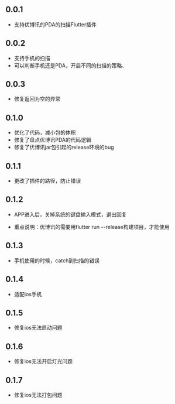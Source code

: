 ## 0.0.1

* 支持优博讯的PDA的扫描Flutter插件

## 0.0.2

* 支持手机的扫描
* 可以判断手机还是PDA，开启不同的扫描的策略、

## 0.0.3
* 修复返回为空的异常

## 0.1.0
* 优化了代码，减小包的体积
* 修复了盘点优博讯PDA的代码逻辑
* 修复了优博讯jar包引起的release环境的bug

## 0.1.1
* 更改了插件的路径，防止错误

## 0.1.2
* APP进入后，关掉系统的键盘输入模式，退出回复

* 重点说明：优博讯的需要用flutter run --release构建项目，才能使用

## 0.1.3

* 手机使用的时候，catch到扫描的错误

## 0.1.4

* 适配ios手机

## 0.1.5

* 修复ios无法启动问题

## 0.1.6

* 修复ios无法开启灯光问题

## 0.1.7

* 修复ios无法打包问题